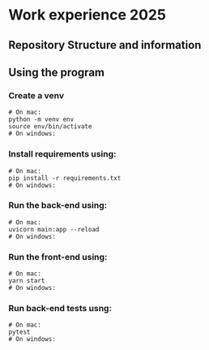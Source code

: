 # Work experience 2025

## Repository Structure and information



## Using the program

### Create a venv
```
# On mac:
python -m venv env
source env/bin/activate
# On windows:

```

### Install requirements using:
```
# On mac:
pip install -r requirements.txt
# On windows:

```

### Run the back-end using:
```
# On mac:
uvicorn main:app --reload
# On windows:

```

### Run the front-end using:
```
# On mac:
yarn start
# On windows:

```

### Run back-end tests usng:
```
# On mac:
pytest
# On windows:

```